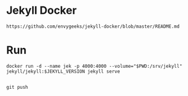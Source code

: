 # Jekyll Docker
    https://github.com/envygeeks/jekyll-docker/blob/master/README.md

# Run
    docker run -d --name jek -p 4000:4000 --volume="$PWD:/srv/jekyll" jekyll/jekyll:$JEKYLL_VERSION jekyll serve


    git push